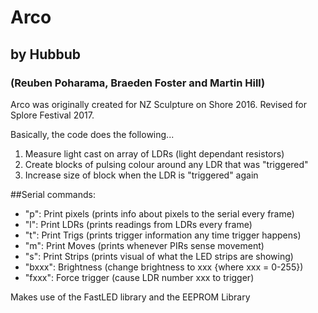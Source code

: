 # Arco
## by Hubbub
### (Reuben Poharama, Braeden Foster and Martin Hill)

Arco was originally created for NZ Sculpture on Shore 2016.
Revised for Splore Festival 2017.

Basically, the code does the following...  

1. Measure light cast on array of LDRs (light dependant resistors)
2. Create blocks of pulsing colour around any LDR that was "triggered"
3. Increase size of block when the LDR is "triggered" again

##Serial commands:

- "p": Print pixels (prints info about pixels to the serial every frame)
- "l": Print LDRs (prints readings from LDRs every frame)
- "t": Print Trigs (prints trigger information any time trigger happens)
- "m": Print Moves (prints whenever PIRs sense movement)
- "s": Print Strips (prints visual of what the LED strips are showing)
- "bxxx": Brightness (change brightness to xxx {where xxx = 0-255})
- "fxxx": Force trigger (cause LDR number xxx to trigger)


Makes use of the FastLED library and the EEPROM Library
